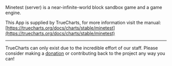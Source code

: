 Minetest (server) is a near-infinite-world block sandbox game and a game engine.

This App is supplied by TrueCharts, for more information visit the manual: [https://truecharts.org/docs/charts/stable/minetest](https://truecharts.org/docs/charts/stable/minetest)

---

TrueCharts can only exist due to the incredible effort of our staff.
Please consider making a [donation](https://truecharts.org/docs/about/sponsor) or contributing back to the project any way you can!
